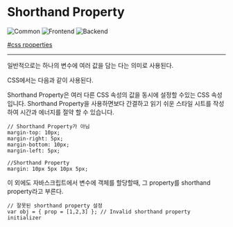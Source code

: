 # Shorthand Property

  
![Common](https://raw.githubusercontent.com/meotitda/DICTIONARY/master/2TAT1C/Label_Common.png)
![Frontend](https://raw.githubusercontent.com/meotitda/DICTIONARY/master/2TAT1C/Label_Frontend.png)
![Backend](https://raw.githubusercontent.com/meotitda/DICTIONARY/master/2TAT1C/Label_Backend.png)


<a href="https://developer.mozilla.org/en-US/docs/Web/CSS/Shorthand_properties#:~:text=Shorthand%20properties%20are%20CSS%20properties,sheets%2C%20saving%20time%20and%20energy.">#css rpoperties</a>

  
---

일반적으로는 하나의 변수에 여러 값을 담는 다는 의미로 사용된다. 
 
CSS에서는 다음과 같이 사용된다.

Shorthand Property은 여러 다른 CSS 속성의 값을 동시에 설정할 수있는 CSS 속성입니다. Shorthand Property을 사용하면보다 간결하고 읽기 쉬운 스타일 시트를 작성하여 시간과 에너지를 절약 할 수 있습니다.

```
// Shorthand Property가 아님
margin-top: 10px;
margin-right: 5px;
margin-bottom: 10px;
margin-left: 5px; 

//Shorthand Property
margin: 10px 5px 10px 5px;

```

이 외에도 자바스크립트에서 변수에 객체를 할당할때, 그 property를 shorthand property라고 부른다.

```
// 잘못된 shorthand property 설정
var obj = { prop = [1,2,3] }; // Invalid shorthand property initializer
```
